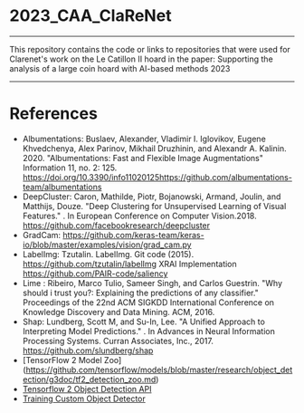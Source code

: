 # 2023_CAA_ClaReNet
----
This repository contains the code or links to repositories that were used for Clarenet's work on the Le Catillon II hoard in the paper: Supporting the analysis of a large coin hoard with AI-based methods 2023

----
# References
- Albumentations: Buslaev, Alexander, Vladimir I. Iglovikov, Eugene Khvedchenya, Alex Parinov, Mikhail Druzhinin, and Alexandr A. Kalinin. 2020. "Albumentations: Fast and Flexible Image Augmentations" Information 11, no. 2: 125. https://doi.org/10.3390/info11020125https://github.com/albumentations-team/albumentations
- DeepCluster: Caron, Mathilde, Piotr, Bojanowski, Armand, Joulin, and Matthĳs, Douze. "Deep Clustering for Unsupervised Learning of Visual Features." . In European Conference on Computer Vision.2018.
https://github.com/facebookresearch/deepcluster
- GradCam: https://github.com/keras-team/keras-io/blob/master/examples/vision/grad_cam.py
- LabelImg: Tzutalin. LabelImg. Git code (2015). https://github.com/tzutalin/labelImg
XRAI Implementation https://github.com/PAIR-code/saliency
- Lime : Ribeiro, Marco Tulio, Sameer Singh, and Carlos Guestrin. "Why should i trust you?: Explaining the predictions of any classifier." Proceedings of the 22nd ACM SIGKDD International Conference on Knowledge Discovery and Data Mining. ACM, 2016.
- Shap: Lundberg, Scott M, and Su-In, Lee. "A Unified Approach to Interpreting Model Predictions." . In Advances in Neural Information Processing Systems. Curran Associates, Inc., 2017. https://github.com/slundberg/shap
- [TensorFlow 2 Model Zoo] (https://github.com/tensorflow/models/blob/master/research/object_detection/g3doc/tf2_detection_zoo.md)
- [Tensorflow 2 Object Detection API](https://github.com/tensorflow/models/blob/master/research/object_detection/g3doc/tf2.md)
- [Training Custom Object Detector](https://tensorflow-object-detection-api-tutorial.readthedocs.io/en/latest/training.html)

